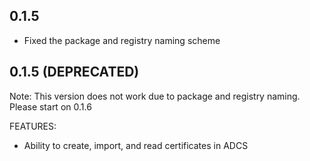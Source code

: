 ## 0.1.5

- Fixed the package and registry naming scheme

## 0.1.5 (DEPRECATED)

Note: This version does not work due to package and registry naming. Please start on 0.1.6

FEATURES:

- Ability to create, import, and read certificates in ADCS